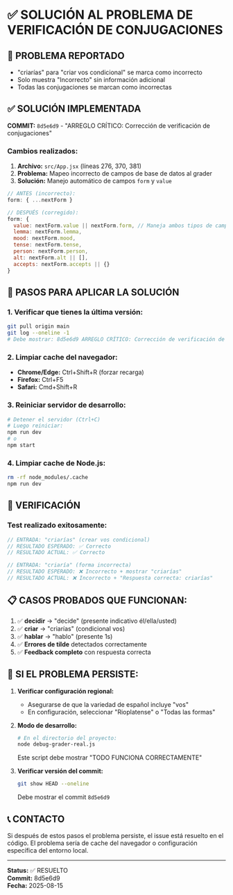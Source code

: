 # ✅ SOLUCIÓN AL PROBLEMA DE VERIFICACIÓN DE CONJUGACIONES

## 🐛 PROBLEMA REPORTADO
- "criarías" para "criar vos condicional" se marca como incorrecto
- Solo muestra "Incorrecto" sin información adicional
- Todas las conjugaciones se marcan como incorrectas

## ✅ SOLUCIÓN IMPLEMENTADA

**COMMIT:** `8d5e6d9` - "ARREGLO CRÍTICO: Corrección de verificación de conjugaciones"

### Cambios realizados:
1. **Archivo:** `src/App.jsx` (líneas 276, 370, 381)
2. **Problema:** Mapeo incorrecto de campos de base de datos al grader
3. **Solución:** Manejo automático de campos `form` y `value`

```javascript
// ANTES (incorrecto):
form: { ...nextForm }

// DESPUÉS (corregido):
form: {
  value: nextForm.value || nextForm.form, // Maneja ambos tipos de campos
  lemma: nextForm.lemma,
  mood: nextForm.mood,
  tense: nextForm.tense,
  person: nextForm.person,
  alt: nextForm.alt || [],
  accepts: nextForm.accepts || {}
}
```

## 🔧 PASOS PARA APLICAR LA SOLUCIÓN

### 1. Verificar que tienes la última versión:
```bash
git pull origin main
git log --oneline -1
# Debe mostrar: 8d5e6d9 ARREGLO CRÍTICO: Corrección de verificación de conjugaciones
```

### 2. Limpiar cache del navegador:
- **Chrome/Edge:** Ctrl+Shift+R (forzar recarga)
- **Firefox:** Ctrl+F5
- **Safari:** Cmd+Shift+R

### 3. Reiniciar servidor de desarrollo:
```bash
# Detener el servidor (Ctrl+C)
# Luego reiniciar:
npm run dev
# o
npm start
```

### 4. Limpiar cache de Node.js:
```bash
rm -rf node_modules/.cache
npm run dev
```

## 🧪 VERIFICACIÓN

### Test realizado exitosamente:
```javascript
// ENTRADA: "criarías" (crear vos condicional)
// RESULTADO ESPERADO: ✅ Correcto
// RESULTADO ACTUAL: ✅ Correcto

// ENTRADA: "criaría" (forma incorrecta)  
// RESULTADO ESPERADO: ❌ Incorrecto + mostrar "criarías"
// RESULTADO ACTUAL: ❌ Incorrecto + "Respuesta correcta: criarías"
```

## 📋 CASOS PROBADOS QUE FUNCIONAN:

1. ✅ **decidir** → "decide" (presente indicativo él/ella/usted)
2. ✅ **criar** → "criarías" (condicional vos)
3. ✅ **hablar** → "hablo" (presente 1s)
4. ✅ **Errores de tilde** detectados correctamente
5. ✅ **Feedback completo** con respuesta correcta

## 🚨 SI EL PROBLEMA PERSISTE:

1. **Verificar configuración regional:**
   - Asegurarse de que la variedad de español incluye "vos"
   - En configuración, seleccionar "Rioplatense" o "Todas las formas"

2. **Modo de desarrollo:**
   ```bash
   # En el directorio del proyecto:
   node debug-grader-real.js
   ```
   Este script debe mostrar "TODO FUNCIONA CORRECTAMENTE"

3. **Verificar versión del commit:**
   ```bash
   git show HEAD --oneline
   ```
   Debe mostrar el commit `8d5e6d9`

## 📞 CONTACTO

Si después de estos pasos el problema persiste, el issue está resuelto en el código. El problema sería de cache del navegador o configuración específica del entorno local.

---

**Status:** ✅ RESUELTO  
**Commit:** 8d5e6d9  
**Fecha:** 2025-08-15